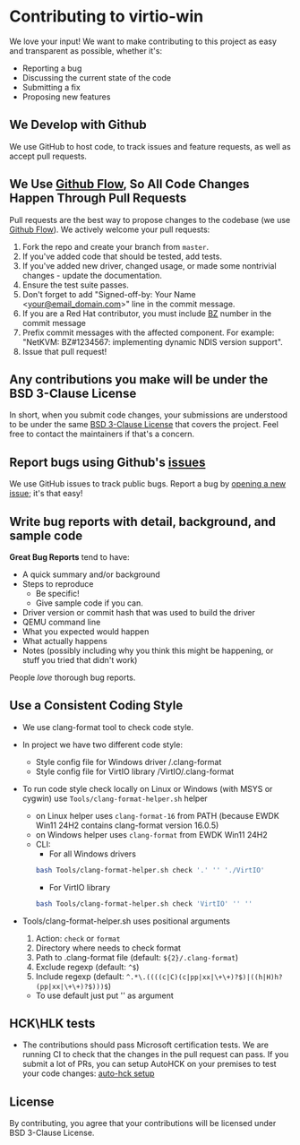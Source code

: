 # Contributing to virtio-win

We love your input! We want to make contributing to this project as easy and transparent as possible, whether it's:

- Reporting a bug
- Discussing the current state of the code
- Submitting a fix
- Proposing new features

## We Develop with Github
We use GitHub to host code, to track issues and feature requests, as well as accept pull requests.

## We Use [Github Flow](https://guides.github.com/introduction/flow/index.html), So All Code Changes Happen Through Pull Requests
Pull requests are the best way to propose changes to the codebase (we use [Github Flow](https://guides.github.com/introduction/flow/index.html)). We actively welcome your pull requests:

1. Fork the repo and create your branch from `master`.
2. If you've added code that should be tested, add tests.
3. If you've added new driver, changed usage, or made some nontrivial changes - update the documentation.
4. Ensure the test suite passes.
5. Don't forget to add "Signed-off-by: Your Name <your@email_domain.com>" line in the commit message.
6. If you are a Red Hat contributor, you must include [BZ](https://bugzilla.redhat.com) number in the commit message
7. Prefix commit messages with the affected component. For example: "NetKVM: BZ#1234567: implementing dynamic NDIS version support".
8. Issue that pull request!


## Any contributions you make will be under the BSD 3-Clause License
In short, when you submit code changes, your submissions are understood to be under the same [BSD 3-Clause License](https://github.com/virtio-win/kvm-guest-drivers-windows/blob/master/LICENSE) that covers the project. Feel free to contact the maintainers if that's a concern.

## Report bugs using Github's [issues](https://github.com/virtio-win/kvm-guest-drivers-windows/issues)
We use GitHub issues to track public bugs. Report a bug by [opening a new issue](https://github.com/virtio-win/kvm-guest-drivers-windows/issues/new); it's that easy!

## Write bug reports with detail, background, and sample code
**Great Bug Reports** tend to have:

- A quick summary and/or background
- Steps to reproduce
  - Be specific!
  - Give sample code if you can.
- Driver version or commit hash that was used to build the driver
- QEMU command line
- What you expected would happen
- What actually happens
- Notes (possibly including why you think this might be happening, or stuff you tried that didn't work)

People *love* thorough bug reports.

## Use a Consistent Coding Style

* We use clang-format tool to check code style.
* In project we have two different code style:
   - Style config file for Windows driver /.clang-format
   - Style config file for VirtIO library /VirtIO/.clang-format
* To run code style check locally on Linux or Windows (with MSYS or cygwin) use `Tools/clang-format-helper.sh` helper
   - on Linux helper uses `clang-format-16` from PATH (because EWDK Win11 24H2 contains clang-format version 16.0.5)
   - on Windows helper uses `clang-format` from EWDK Win11 24H2
   - CLI:
      - For all Windows drivers
      ```bash
      bash Tools/clang-format-helper.sh check '.' '' './VirtIO'
      ```
      - For VirtIO library
      ```bash
      bash Tools/clang-format-helper.sh check 'VirtIO' '' ''
      ```
* Tools/clang-format-helper.sh uses positional arguments
   1. Action: `check` or `format`
   1. Directory where needs to check format
   1. Path to .clang-format file (default: `${2}/.clang-format`)
   1. Exclude regexp (default: `^$`)
   1. Include regexp (default: `^.*\.((((c|C)(c|pp|xx|\+\+)?$)|((h|H)h?(pp|xx|\+\+)?$)))$`)

   - To use default just put '' as argument

## HCK\HLK tests
* The contributions should pass Microsoft certification tests. We are running CI to check that the changes in the pull request can pass. If you submit a lot of PRs, you can setup AutoHCK on your premises to test your code changes: [auto-hck setup](https://github.com/HCK-CI/HCK-CI-DOCS/blob/master/installing-hck-ci-from-scratch.txt)

## License
By contributing, you agree that your contributions will be licensed under BSD 3-Clause License.

